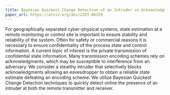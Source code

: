 ```yaml
---
title: Bayesian Quickest Change Detection of an Intruder in Acknowledgments for Private Remote State Estimation
paper_url: https://arxiv.org/abs/2207.08329
---
```

For geographically separated cyber-physical systems, state estimation at a remote monitoring or control site is important to ensure stability and reliability of the system. Often for safety or commercial reasons it is necessary to ensure confidentiality of the process state and control information. A current topic of interest is the private transmission of confidential state information. Many transmission encoding schemes rely on acknowledgments, which may be susceptible to interference from an adversary. We consider a stealthy intruder that selectively blocks acknowledgments allowing an eavesdropper to obtain a reliable state estimate defeating an encoding scheme. We utilize Bayesian Quickest Change Detection techniques to quickly detect online the presence of an intruder at both the remote transmitter and receiver.

